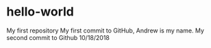 # hello-world
My first repository
My first commit to GitHub, Andrew is my name. 
My second commit to Github 10/18/2018 
